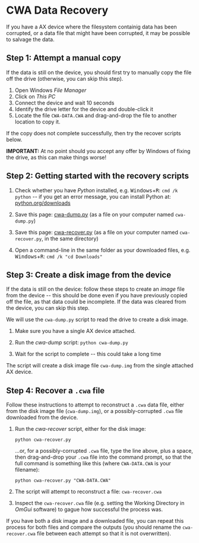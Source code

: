 # CWA Data Recovery

If you have a AX device where the filesystem containig data has been corrupted, or a data file that might have been corrupted, it may be possible to salvage the data.


## Step 1: Attempt a manual copy

If the data is still on the device, you should first try to manually copy the file off the drive (otherwise, you can skip this step).

1. Open Windows *File Manager*
2. Click on *This PC*
3. Connect the device and wait 10 seconds
4. Identify the drive letter for the device and double-click it
5. Locate the file `CWA-DATA.CWA` and drag-and-drop the file to another location to copy it.

If the copy does not complete successfully, then try the recover scripts below.

**IMPORTANT:** At no point should you accept any offer by Windows of fixing the drive, as this can make things worse!


## Step 2: Getting started with the recovery scripts

1. Check whether you have *Python* installed, e.g. <kbd>Windows</kbd>+<kbd>R</kbd>: `cmd /k python` -- if you get an error message, you can install Python at: [python.org/downloads](https://www.python.org/downloads/)

2. Save this page: [cwa-dump.py](https://raw.githubusercontent.com/digitalinteraction/openmovement/master/Software/AX3/cwa-recover/cwa-dump.py) (as a file on your computer named `cwa-dump.py`)

3. Save this page: [cwa-recover.py](https://raw.githubusercontent.com/digitalinteraction/openmovement/master/Software/AX3/cwa-recover/cwa-recover.py) (as a file on your computer named `cwa-recover.py`, in the same directory)

4. Open a command-line in the same folder as your downloaded files, e.g. <kbd>Windows</kbd>+<kbd>R</kbd>: `cmd /k "cd Downloads"`


## Step 3: Create a disk image from the device

If the data is still on the device: follow these steps to create an *image* file from the device -- this should be done even if you have previously copied off the file, as that data could be incomplete.  If the data was cleared from the device, you can skip this step.

We will use the `cwa-dump.py` script to read the drive to create a disk image.

1. Make sure you have a single AX device attached.

2. Run the *cwa-dump* script: `python cwa-dump.py` 

3. Wait for the script to complete -- this could take a long time

The script will create a disk image file `cwa-dump.img` from the single attached AX device.


## Step 4: Recover a `.cwa` file

Follow these instructions to attempt to reconstruct a `.cwa` data file, either from the disk image file (`cwa-dump.img`), or a possibly-corrupted `.cwa` file downloaded from the device.  

1. Run the *cwa-recover* script, either for the disk image:

      `python cwa-recover.py`
      
   ...or, for a possibly-corrupted `.cwa` file, type the line above, plus a space, then drag-and-drop your `.cwa` file into the command prompt, so that the full command is something like this (where `CWA-DATA.CWA` is your filename):

      `python cwa-recover.py "CWA-DATA.CWA"`

2. The script will attempt to reconstruct a file: `cwa-recover.cwa`

3. Inspect the `cwa-recover.cwa` file (e.g. setting the Working Directory in *OmGui* software) to gague how successful the process was.

If you have both a disk image and a downloaded file, you can repeat this process for both files and compare the outputs (you should rename the `cwa-recover.cwa` file between each attempt so that it is not overwritten).

<!-- 
There is a possibility that in some circumstances that being able to read the underlying physical NAND block memory could increase the data recovered, as this would include NAND blocks not used by the logical drive -- however, this is not an interface provided by the current device firmware, and would complicate the recovery, e.g. for overwritten blocks 

Read sectors from a device -- for any header or data sectors found: for each session id, create a map of sequence id to dump file offset (should sort by timestamp as the sequence id can be reset).  If more than one session id is found, the user must choose which to restore.  If no header was found for a specific session id, then a dummy one can be created (but the device id should be specified).  It may be necessary to re-base the sequence id so that it starts at 0).
-->
